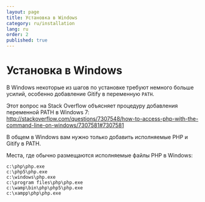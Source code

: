 ```yaml
---
layout: page
title: Установка в Windows
category: ru/installation
lang: ru
order: 2
published: true
---
```



# Установка в Windows

В Windows некоторые из шагов по установке требуют немного больше усилий, особенно добавление Gitify в переменную `PATH`.

Этот вопрос на Stack Overflow объясняет процедуру добавления переменной PATH в  Windows 7: http://stackoverflow.com/questions/7307548/how-to-access-php-with-the-command-line-on-windows/7307581#7307581

В общем в Windows вам нужно только добавить исполняемые PHP и Gitify в PATH.

Места, где обычно размещаются исполняемые файлы PHP в Windows:

````
c:\php\php.exe
c:\php5\php.exe
c:\windows\php.exe
c:\program files\php\php.exe
c:\wamp\bin\php\php5\php.exe
c:\xampp\php\php.exe
````
